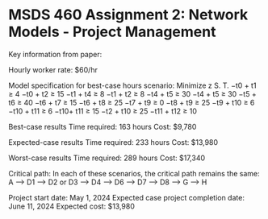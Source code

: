 # MSDS 460 Assignment 2: Network Models - Project Management

Key information from paper:

Hourly worker rate: $60/hr

Model specification for best-case hours scenario:
Minimize z
S. T.
−t0 + t1   ≥ 4 
−t0 + t2   ≥ 15
−t1 + t4   ≥ 8
−t1 + t2   ≥ 8
−t4 + t5   ≥ 30
−t4 + t5   ≥ 30
−t5 + t6   ≥ 40
−t6 + t7   ≥ 15
−t6 + t8   ≥ 25
−t7 + t9   ≥ 0
−t8 + t9   ≥ 25
−t9 + t10   ≥ 6
−t10 + t11   ≥ 6
−t10+ t11   ≥ 15
−t2 + t10   ≥ 25
−t11 + t12   ≥ 10

Best-case results
Time required: 163 hours
Cost: $9,780

Expected-case results
Time required: 233 hours
Cost: $13,980

Worst-case results
Time required: 289 hours
Cost: $17,340

Critical path:
In each of these scenarios, the critical path remains the same: 
A —> D1 —> D2 or D3 —> D4 —> D6 —> D7 —> D8 —> G —> H 

Project start date: May 1, 2024
Expected case project completion date: June 11, 2024
Expected cost: $13,980